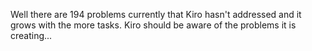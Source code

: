 <!------------------------------------------------------------------------------------
   Add Rules to this file or a short description and have Kiro refine them for you:   
------------------------------------------------------------------------------------->

Well there are 194 problems currently that Kiro hasn't addressed and it grows with the more tasks. Kiro should be aware of the problems it is creating...
